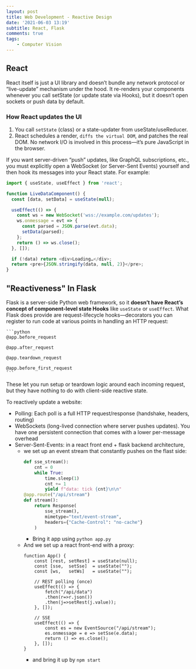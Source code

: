 ```yaml
---
layout: post
title: Web Development - Reactive Design
date: '2021-06-03 13:19'
subtitle: React, Flask
comments: true
tags:
    - Computer Vision
---
```


## React

React itself is just a UI library and doesn’t bundle any network protocol or “live-update” mechanism under the hood. It re-renders your components whenever you call setState (or update state via Hooks), but it doesn’t open sockets or push data by default.

### How React updates the UI

1. You call `setState` (class) or a state-updater from useState/useReducer.
2. React schedules a render, `diffs the virtual DOM`, and patches the real DOM. No network I/O is involved in this process—it’s pure JavaScript in the browser.

If you want server-driven “push” updates, like GraphQL subscriptions, etc., you must explicitly open a WebSocket (or Server-Sent Events) yourself and then hook its messages into your React state. For example:

```javascript
import { useState, useEffect } from 'react';

function LiveDataComponent() {
  const [data, setData] = useState(null);

  useEffect(() => {
    const ws = new WebSocket('wss://example.com/updates');
    ws.onmessage = evt => {
      const parsed = JSON.parse(evt.data);
      setData(parsed);
    };
    return () => ws.close();
  }, []);

  if (!data) return <div>Loading…</div>;
  return <pre>{JSON.stringify(data, null, 2)}</pre>;
}
```

## "Reactiveness" In Flask

 Flask is a server-side Python web framework, so it **doesn’t have React’s concept of component-level state Hooks** like `useState` or `useEffect`. What Flask does provide are request-lifecycle hooks—decorators you can register to run code at various points in handling an HTTP request:

    ```python
    @app.before_request

    @app.after_request

    @app.teardown_request

    @app.before_first_request
    ```
These let you run setup or teardown logic around each incoming request, but they have nothing to do with client-side reactive state.

To reactively update a website:

- Polling: Each poll is a full HTTP request/response (handshake, headers, routing)
- WebSockets (long-lived connection where server pushes updates). You have one persistent connection that comes with a lower per-message overhead
- Server-Sent-Events: in a react front end + flask backend architecture, 
    - we set up an event stream that constantly pushes on the flast side:
        ```python
        def sse_stream():
            cnt = 0
            while True:
                time.sleep(1)
                cnt += 1
                yield f"data: tick {cnt}\n\n"
        @app.route("/api/stream")
        def stream():
            return Response(
                sse_stream(),
                mimetype="text/event-stream",
                headers={"Cache-Control": "no-cache"}
            )
        ```
        - Bring it app using `python app.py`
    - And we set up a react front-end with a proxy:
        ```
        function App() {
            const [rest, setRest] = useState(null);
            const [sse,  setSse]  = useState("");
            const [ws,   setWs]   = useState("");

            // REST polling (once)
            useEffect(() => {
                fetch("/api/data")
                .then(r=>r.json())
                .then(j=>setRest(j.value));
            }, []);

            // SSE
            useEffect(() => {
                const es = new EventSource("/api/stream");
                es.onmessage = e => setSse(e.data);
                return () => es.close();
            }, []);
        }
        ```
        - and bring it up by `npm start`
